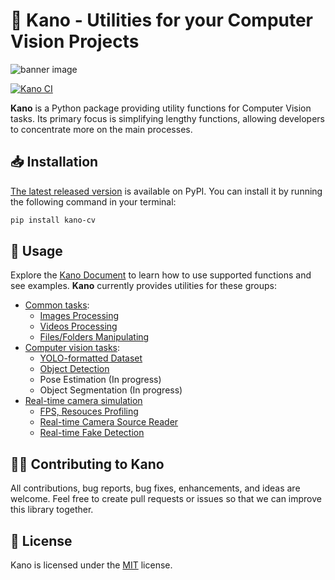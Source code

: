 # 🦌 Kano - Utilities for your Computer Vision Projects

![banner image](docs/img/banner.png)

[![Kano CI](https://github.com/egliette/kano/actions/workflows/python-app.yml/badge.svg)](https://github.com/egliette/kano/actions/workflows/python-app.yml)

**Kano** is a Python package providing utility functions for Computer Vision tasks. Its primary focus is simplifying lengthy functions, allowing developers to concentrate more on the main processes.

## 📥 Installation

[The latest released version](https://pypi.org/project/kano-cv/) is available on PyPI. You can install it by running the following command in your terminal:

```bash
pip install kano-cv
```

## 🚀 Usage

Explore the [Kano Document](https://egliette.github.io/kano/) to learn how to use supported functions and see examples. **Kano** currently provides utilities for these groups:

- [Common tasks](https://egliette.github.io/kano/common/):
    - [Images Processing](https://egliette.github.io/kano/common/image_utils/)
    - [Videos Processing](https://egliette.github.io/kano/common/video_utils/)
    - [Files/Folders Manipulating](https://egliette.github.io/kano/common/file_utils/)
- [Computer vision tasks](https://egliette.github.io/kano/cv/):
    - [YOLO-formatted Dataset](https://egliette.github.io/kano/cv/dataset_utils/)
    - [Object Detection](https://egliette.github.io/kano/cv/detect_utils/)
    - Pose Estimation (In progress)
    - Object Segmentation (In progress)
- [Real-time camera simulation](https://egliette.github.io/kano/simulation/)
    - [FPS, Resouces Profiling](https://egliette.github.io/kano/simulation/profiler/)
    - [Real-time Camera Source Reader](https://egliette.github.io/kano/simulation/source_reader/)
    - [Real-time Fake Detection](https://egliette.github.io/kano/simulation/fake_detection/)


## 🙋‍♂️ Contributing to Kano

All contributions, bug reports, bug fixes, enhancements, and ideas are welcome. Feel free to create pull requests or issues so that we can improve this library together.

## 🔑 License
Kano is licensed under the [MIT](LICENSE) license.
